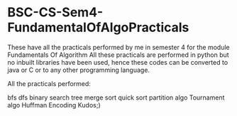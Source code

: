 # BSC-CS-Sem4-FundamentalOfAlgoPracticals

These have all the practicals performed by me in semester 4 for the module Fundamentals Of Algorithm
All these practicals are performed in python but no inbuilt libraries have been used, hence these codes can be converted to java or C or to any other programming language.

All the practicals performed:

bfs
dfs
binary search tree
merge sort
quick sort
partition algo
Tournament algo
Huffman Encoding
Kudos;)
